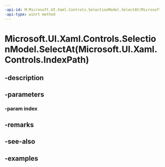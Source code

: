 ```yaml
---
-api-id: M:Microsoft.UI.Xaml.Controls.SelectionModel.SelectAt(Microsoft.UI.Xaml.Controls.IndexPath)
-api-type: winrt method
---
```


# Microsoft.UI.Xaml.Controls.SelectionModel.SelectAt(Microsoft.UI.Xaml.Controls.IndexPath)

<!--
public void SelectAt (Microsoft.UI.Xaml.Controls.IndexPath index);
-->


## -description

## -parameters

### -param index

## -remarks

## -see-also

## -examples


